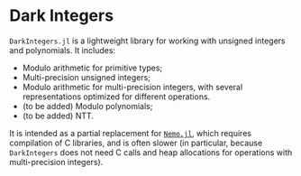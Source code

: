 # Dark Integers

`DarkIntegers.jl` is a lightweight library for working with unsigned integers and polynomials. It includes:

* Modulo arithmetic for primitive types;
* Multi-precision unsigned integers;
* Modulo arithmetic for multi-precision integers, with several representations optimized for different operations.
* (to be added) Modulo polynomials;
* (to be added) NTT.

It is intended as a partial replacement for [`Nemo.jl`](https://github.com/wbhart/Nemo.jl), which requires compilation of C libraries, and is often slower (in particular, because `DarkIntegers` does not need C calls and heap allocations for operations with multi-precision integers).
